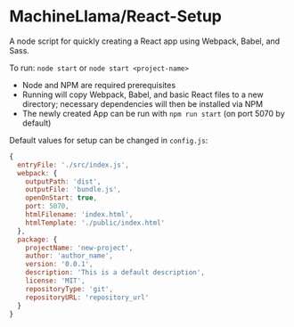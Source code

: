 # MachineLlama/React-Setup

A node script for quickly creating a React app using Webpack, Babel, and Sass.

To run: `node start` or `node start <project-name>`
- Node and NPM are required prerequisites
- Running will copy Webpack, Babel, and basic React files to a new directory; necessary dependencies will then be installed via NPM
- The newly created App can be run with `npm run start` (on port 5070 by default)

Default values for setup can be changed in `config.js`:
```js
{
  entryFile: './src/index.js',
  webpack: {
    outputPath: 'dist',
    outputFile: 'bundle.js',
    openOnStart: true,
    port: 5070,
    htmlFilename: 'index.html',
    htmlTemplate: './public/index.html'
  },
  package: {
    projectName: 'new-project',
    author: 'author_name',
    version: '0.0.1',
    description: 'This is a default description',
    license: 'MIT',
    repositoryType: 'git',
    repositoryURL: 'repository_url'
  }
}
```